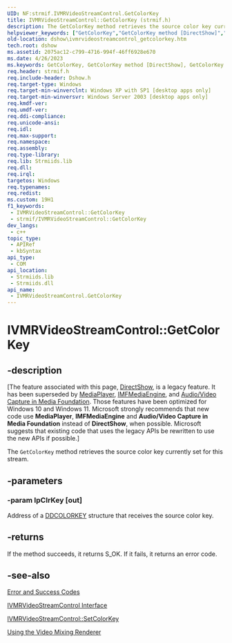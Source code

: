 ```yaml
---
UID: NF:strmif.IVMRVideoStreamControl.GetColorKey
title: IVMRVideoStreamControl::GetColorKey (strmif.h)
description: The GetColorKey method retrieves the source color key currently set for this stream.
helpviewer_keywords: ["GetColorKey","GetColorKey method [DirectShow]","GetColorKey method [DirectShow]","IVMRVideoStreamControl interface","IVMRVideoStreamControl interface [DirectShow]","GetColorKey method","IVMRVideoStreamControl.GetColorKey","IVMRVideoStreamControl::GetColorKey","IVMRVideoStreamControlGetColorKey","dshow.ivmrvideostreamcontrol_getcolorkey","strmif/IVMRVideoStreamControl::GetColorKey"]
old-location: dshow\ivmrvideostreamcontrol_getcolorkey.htm
tech.root: dshow
ms.assetid: 2075ac12-c799-4716-994f-46ff6928e670
ms.date: 4/26/2023
ms.keywords: GetColorKey, GetColorKey method [DirectShow], GetColorKey method [DirectShow],IVMRVideoStreamControl interface, IVMRVideoStreamControl interface [DirectShow],GetColorKey method, IVMRVideoStreamControl.GetColorKey, IVMRVideoStreamControl::GetColorKey, IVMRVideoStreamControlGetColorKey, dshow.ivmrvideostreamcontrol_getcolorkey, strmif/IVMRVideoStreamControl::GetColorKey
req.header: strmif.h
req.include-header: Dshow.h
req.target-type: Windows
req.target-min-winverclnt: Windows XP with SP1 [desktop apps only]
req.target-min-winversvr: Windows Server 2003 [desktop apps only]
req.kmdf-ver: 
req.umdf-ver: 
req.ddi-compliance: 
req.unicode-ansi: 
req.idl: 
req.max-support: 
req.namespace: 
req.assembly: 
req.type-library: 
req.lib: Strmiids.lib
req.dll: 
req.irql: 
targetos: Windows
req.typenames: 
req.redist: 
ms.custom: 19H1
f1_keywords:
 - IVMRVideoStreamControl::GetColorKey
 - strmif/IVMRVideoStreamControl::GetColorKey
dev_langs:
 - c++
topic_type:
 - APIRef
 - kbSyntax
api_type:
 - COM
api_location:
 - Strmiids.lib
 - Strmiids.dll
api_name:
 - IVMRVideoStreamControl.GetColorKey
---
```


# IVMRVideoStreamControl::GetColorKey


## -description

\[The feature associated with this page, [DirectShow](/windows/win32/directshow/directshow), is a legacy feature. It has been superseded by [MediaPlayer](/uwp/api/Windows.Media.Playback.MediaPlayer), [IMFMediaEngine](/windows/win32/api/mfmediaengine/nn-mfmediaengine-imfmediaengine), and [Audio/Video Capture in Media Foundation](windows/win32/medfound/audio-video-capture-in-media-foundation). Those features have been optimized for Windows 10 and Windows 11. Microsoft strongly recommends that new code use **MediaPlayer**, **IMFMediaEngine** and **Audio/Video Capture in Media Foundation** instead of **DirectShow**, when possible. Microsoft suggests that existing code that uses the legacy APIs be rewritten to use the new APIs if possible.\]

The <code>GetColorKey</code> method retrieves the source color key currently set for this stream.

## -parameters

### -param lpClrKey [out]

Address of a <a href="/windows/desktop/api/strmif/ns-strmif-ddcolorkey">DDCOLORKEY</a> structure that receives the source color key.

## -returns

If the method succeeds, it returns S_OK. If it fails, it returns an error code.

## -see-also

<a href="/windows/desktop/DirectShow/error-and-success-codes">Error and Success Codes</a>



<a href="/windows/desktop/api/strmif/nn-strmif-ivmrvideostreamcontrol">IVMRVideoStreamControl Interface</a>



<a href="/windows/desktop/api/strmif/nf-strmif-ivmrvideostreamcontrol-setcolorkey">IVMRVideoStreamControl::SetColorKey</a>



<a href="/windows/desktop/DirectShow/using-the-video-mixing-renderer">Using the Video Mixing Renderer</a>